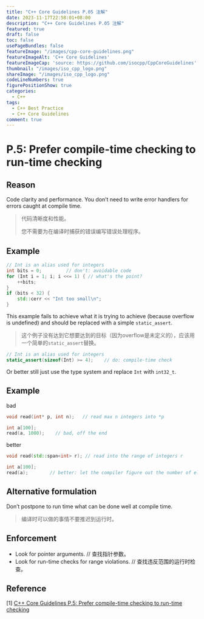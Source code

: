 ```yaml
---
title: "C++ Core Guidelines P.05 注解"
date: 2023-11-17T22:58:01+08:00
description: "C++ Core Guidelines P.05 注解"
featured: true
draft: false
toc: false
usePageBundles: false
featureImage: "/images/cpp-core-guidelines.png"
featureImageAlt: 'C++ Core Guidelines'
featureImageCap: 'source: https://github.com/isocpp/CppCoreGuidelines'
thumbnail: "/images/iso_cpp_logo.png"
shareImage: "/images/iso_cpp_logo.png"
codeLineNumbers: true
figurePositionShow: true
categories:
  - C++
tags:
  - C++ Best Practice
  - C++ Core Guidelines
comment: true
---
```


# P.5: Prefer compile-time checking to run-time checking

## Reason

Code clarity and performance. You don’t need to write error handlers for errors caught at compile time.

> 代码清晰度和性能。
>
> 您不需要为在编译时捕获的错误编写错误处理程序。

## Example

```c++
// Int is an alias used for integers
int bits = 0;         // don't: avoidable code
for (Int i = 1; i; i <<= 1) { // what's the point?
    ++bits;
}
if (bits < 32) {
    std::cerr << "Int too small\n";
}
```

This example fails to achieve what it is trying to achieve (because overflow is undefined) and should be replaced with a simple `static_assert`.

> 这个例子没有达到它想要达到的目标（因为overflow是未定义的），应该用一个简单的`static_assert`替换。

```c++
// Int is an alias used for integers
static_assert(sizeof(Int) >= 4);	// do: compile-time check
```

Or better still just use the type system and replace `Int` with `int32_t`.

## Example

bad

```c++
void read(int* p, int n);   // read max n integers into *p

int a[100];
read(a, 1000);    // bad, off the end
```

better

```c++
void read(std::span<int> r); // read into the range of integers r

int a[100];
read(a);        // better: let the compiler figure out the number of elements
```

## Alternative formulation

Don’t postpone to run time what can be done well at compile time.

>编译时可以做的事情不要推迟到运行时。

## Enforcement

- Look for pointer arguments. // 查找指针参数。
- Look for run-time checks for range violations. // 查找违反范围的运行时检查。

## Reference

[1] [C++ Core Guidelines P.5: Prefer compile-time checking to run-time checking](https://isocpp.github.io/CppCoreGuidelines/CppCoreGuidelines#p5-prefer-compile-time-checking-to-run-time-checking)
